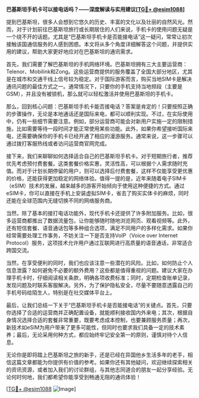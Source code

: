 **巴基斯坦手机卡可以接电话吗？——深度解读与实用建议[[TG💪+ @esim1088](https://t.me/s/esim1088)]**

提到巴基斯坦，很多人会想到它悠久的历史、丰富的文化以及壮丽的自然风光。然而，对于计划前往巴基斯坦旅行或长期居住的人们来说，手机卡的使用问题无疑是一个绕不开的话题。尤其是“巴基斯坦手机卡是否能接电话”这一疑问，常常让初次接触该国通信服务的人感到困惑。本文将从多个角度详细解答这个问题，并提供实用的建议，帮助大家更好地应对在巴基斯坦的通讯需求。

首先，我们需要了解巴基斯坦的手机网络环境。巴基斯坦拥有三大主要运营商：Telenor、Mobilink和Zong。这些运营商提供的服务覆盖了全国大部分地区，尤其是在城市和交通干线上信号较为稳定。对于国际游客而言，购买当地SIM卡是解决通讯问题的最佳方式之一。通常情况下，只要你的手机支持当地频段（主要是GSM），并且没有被锁机，那么就可以轻松激活并使用巴基斯坦的手机卡。

那么，回到核心问题：巴基斯坦手机卡能否接电话？答案是肯定的！只要按照正确的步骤操作，无论是本地通话还是国际来电，都可以顺利实现。不过，在实际使用中，仍有一些细节需要注意。例如，部分运营商可能会对新用户实施一定的限制措施，比如需要等待一段时间才能正常使用某些功能。此外，如果你希望接听国际来电，还需要确保你的手机卡已经开通了相应的漫游服务。通常来说，这一步骤可以通过拨打客服热线或者访问运营商官网完成。

接下来，我们来聊聊如何选择适合自己的巴基斯坦手机卡。对于短期旅行者，推荐优先考虑预付费套餐。这类套餐价格实惠，灵活性高，可以根据个人需求随时充值。而对于计划长期停留的用户，则可以选择后付费套餐，这样不仅能享受更优惠的价格，还能获得更加稳定的网络体验。值得一提的是，近年来随着电子SIM卡（eSIM）技术的发展，越来越多的游客开始倾向于使用这种便捷的方式。通过eSIM卡，你可以直接在手机上安装虚拟SIM卡，省去了购买实体卡的麻烦，同时还能在全球范围内无缝切换不同的网络服务商。

当然，除了基本的接打电话功能外，现代手机卡还提供了许多附加服务。比如，很多运营商都推出了数据流量包，让你能够随时随地浏览网页、观看视频等。此外，还有短信套餐、语音通话包等多种组合选项，满足不同用户的多样化需求。如果你经常需要处理工作事务，不妨关注一下是否支持VoIP（Voice over Internet Protocol）服务，这项技术允许用户通过互联网进行高质量的语音通话，非常适合跨国交流。

当然，在享受便利的同时，我们也应该注意一些潜在的风险。比如，如何防止个人信息泄露？如何避免不必要的额外费用？这些都是值得重视的问题。建议大家在办理手机卡时，仔细阅读相关条款，明确各项收费标准；同时，定期检查账单记录，发现问题及时联系客服解决。另外，为了保护隐私安全，尽量不要随意透露自己的手机号码给陌生人，特别是在社交媒体平台上。

最后，让我们总结一下关于“巴基斯坦手机卡是否能接电话”的关键点。首先，只要你选择了合适的运营商并正确配置设备，就能顺利接收国内外来电；其次，根据自身情况选择合适的套餐非常重要，既要考虑成本控制，也要兼顾服务质量；再次，新技术如eSIM为用户带来了更多可能性，但同时也要求我们具备一定的技术素养；最后，无论采用何种方式，都应始终牢记安全第一的原则，谨慎对待个人信息。

无论你是即将踏上巴基斯坦之旅的新手，还是已经在异国他乡生活多年的老手，相信这篇文章都能为你提供有价值的参考。如果你还有其他疑问，欢迎继续探索相关的资讯资源，或者加入我们的讨论群组，与其他志同道合的朋友一起分享经验。无论何时何地，我们都希望你能享受到畅通无阻的通讯体验！

[[TG💪+ @esim1088](https://t.me/s/esim1088) ![Image](https://i.postimg.cc/4NQfJmqS/Snipaste-2025-05-13-00-14-12.png)]